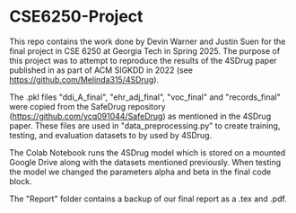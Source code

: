 # CSE6250-Project
This repo contains the work done by Devin Warner and Justin Suen for the final project in CSE 6250 at Georgia Tech in Spring 2025. The purpose of this project was to attempt to reproduce the results of the 4SDrug paper published in as part of ACM SIGKDD in 2022 (see https://github.com/Melinda315/4SDrug).

The .pkl files "ddi_A_final", "ehr_adj_final", "voc_final" and "records_final" were copied from the SafeDrug repository (https://github.com/ycq091044/SafeDrug) as mentioned in the 4SDrug paper. These files are used in "data_preprocessing.py" to create training, testing, and evaluation datasets to by used by 4SDrug.

The Colab Notebook runs the 4SDrug model which is stored on a mounted Google Drive along with the datasets mentioned previously. When testing the model we changed the parameters alpha and beta in the final code block.

The "Report" folder contains a backup of our final report as a .tex and .pdf. 
